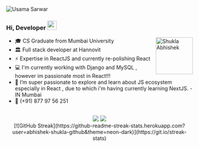 ![Usama Sarwar](https://visitor-badge.glitch.me/badge?page_id=Abhishek-Shukla-github)

### Hi, Developer <img src="https://media.giphy.com/media/hvRJCLFzcasrR4ia7z/giphy.gif" width="25px">
<img align="right" alt="Shukla Abhishek" src="https://revelry.co/wp-content/uploads/2019/05/react-native-UX-design.gif" width="100" height="100" />

- 🎓 CS Graduate from Mumbai University 
- 🏛 Full stack developer at Hannovit
- ⚡ Expertise in ReactJS and currently re-polishing React
- 💻 I'm currently working with Django and MySQL , however im passionate most in React!!!
- 🌱 I’m super passionate to explore and learn about JS ecosystem especially in React , due to which i'm having currently learning NextJS.
-IN Mumbai
- 📱 (+91) 877 97 56 251
<br><br>

<div align="center">
<a href="https://abhishek-shukla.netlify.app/">
<img src="https://img.shields.io/badge/Portfolio-000000?style=for-the-badge&logo=opsgenie&logoColor=ffffff"></a> 
<a href="https://github.com/Abhishek-Shukla-github">
<img src="https://img.shields.io/badge/Github-211F1F?style=for-the-badge&logo=GitHub&logoColor=ffffff"></a> 
<br>
[![GitHub Streak](https://github-readme-streak-stats.herokuapp.com?user=abhishek-shukla-github&theme=neon-dark)](https://git.io/streak-stats)
